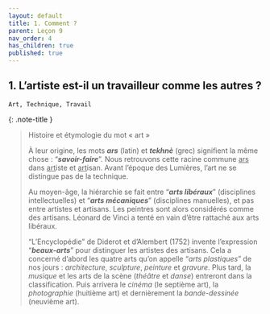 ```yaml
---
layout: default
title: 1. Comment ?
parent: Leçon 9
nav_order: 4
has_children: true
published: true
---
```


## 1. L’artiste est-il un travailleur comme les autres ?

`Art, Technique, Travail`

{: .note-title }
> Histoire et étymologie du mot « art »
>
> À leur origine, les mots ***ars*** (latin) et ***tekhnè*** (grec) signifient la même chose : “***savoir-faire***”. Nous retrouvons cette racine commune <u>ars</u> dans <u>art</u>iste et <u>art</u>isan. Avant l’époque des Lumières, l’art ne se distingue pas de la technique. 
> 
> Au moyen-âge, la hiérarchie se fait entre “***arts libéraux***” (disciplines intellectuelles) et “***arts mécaniques***” (disciplines manuelles), et pas entre artistes et artisans. Les peintres sont alors considérés comme des artisans. Léonard de Vinci a tenté en vain d’être rattaché aux arts libéraux.   
> 
> “L’Encyclopédie” de Diderot et d’Alembert (1752) invente l’expression “***beaux-arts***” pour distinguer les artistes des artisans. Cela a concerné d’abord les quatre arts qu’on appelle “*arts plastiques*” de nos jours : *architecture*, *sculpture*, *peinture* et *gravure*. Plus tard, la *musique* et les arts de la scène (*théâtre* et *danse*) entreront dans la classification. Puis arrivera le *cinéma* (le septième art), la *photographie* (huitième art) et dernièrement la *bande-dessinée* (neuvième art).
